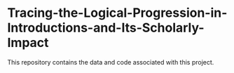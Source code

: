 # Tracing-the-Logical-Progression-in-Introductions-and-Its-Scholarly-Impact

This repository contains the data and code associated with this project.
